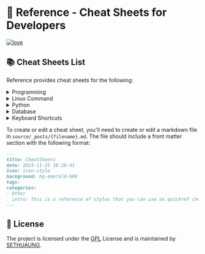 # 📖 Reference - Cheat Sheets for Developers

[![love](https://badgen.net/badge/make%20with/love/pink)](#)

## 📚 Cheat Sheets List

Reference provides cheat sheets for the following:


<details>
<summary>Programming</summary>

- [Dart](): A Dart cheat sheet with the most important concepts, functions, methods, and more. A complete quick reference for beginners.
- [GraphQL](): This quick reference cheat sheet provides a brief overview of GraphQL.
- [Docker](): This is a quick reference cheat sheet for [Docker](https://docs.docker.com/get-started/). And you can find the most common Docker commands here.
- [YAML](): This is a quick reference cheat sheet for understanding and writing YAML format configuration files.
- [JavaScript](): A JavaScript cheat sheet with the most important concepts, functions, methods, and more. A complete quick reference for beginners.
- [Python](): The [Python](https://www.python.org/) cheat sheet is a one-page reference sheet for the Python 3 programming language.
- [Go](): This cheat sheet provided basic syntax and methods to help you using [Go](https://go.dev/).
- [Markdown](): This is a quick reference cheat sheet to the Markdown syntax.
- [Bash](): This is a quick reference cheat sheet to getting started with linux bash shell scripting.

</details>

<details>
<summary>Linux Command</summary>

- [Curl](): This [Curl](https://github.com/curl/curl) cheat sheet contains commands and examples of some common Curl tricks.
- [Chmod](): This quick reference cheat sheet provides a brief overview of file permissions, and the operation of the chmod command
- [SSH](): This quick reference cheat sheet provides various for using SSH.
- [Netstat](): This quick reference cheat sheet provides various for using netstat command.
- [Awk](): This is a one page quick reference cheat sheet to the [GNU awk](https://www.gnu.org/software/gawk/manual/gawk.html), which covers commonly used awk expressions and commands.
- [Find](): This is a quick reference list of cheat sheet for linux find command, contains common options and examples.
- [Cron](): [Cron](https://en.wikipedia.org/wiki/Cron) is most suitable for scheduling repetitive tasks. Scheduling one-time tasks can be accomplished using the associated at utility.
- [Git](): This cheat sheet summarizes commonly used Git command line instructions for quick reference.
- [Grep](): This cheat sheet is intended to be a quick reminder for the main concepts involved in using the command line program grep and assumes you already understand its usage.
- [Netcat](): This cheat sheet provides various for using Netcat on both Linux and Unix.
</details>

<details>
<summary>Python</summary>

- [Numpy](): [NumPy](https://numpy.org/) is the fundamental package for scientific computing with Python. This cheat sheet is a quick reference for NumPy beginners.

</details>

<details>
<summary>Database</summary>
- [PostgreSQL](): The [PostgreSQL](https://www.postgresql.org/docs/current/) cheat sheet provides you with the common PostgreSQL commands and statements.
- [MySQL](): The SQL cheat sheet provides you with the most commonly used SQL statements for your reference.

</details>

<details>
<summary>Keyboard Shortcuts</summary>
- [Github](): A visual cheat-sheet for the 80 keyboard shortcuts found on Github.com
- [GitLab](): A visual cheat-sheet for the 58 keyboard shortcuts found in GitLab

</details>

To create or edit a cheat sheet, you'll need to create or edit a markdown file in `source/_posts/{filename}.md`. The file should include a front matter section with the following format:


```markdown
---
title: CheatSheets
date: 2023-11-25 18:28:43
icon: icon-style
background: bg-emerald-600
tags:
categories:
- Other
  intro: This is a reference of styles that you can use on quickref cheat sheets!
---
```


## 📃 License

The project is licensed under the [GPL](https://github.com/sethuaung/-reference/blob/main/LICENSE) License and is maintained by [SETHUAUNG](https://github.com/sethuaung).
